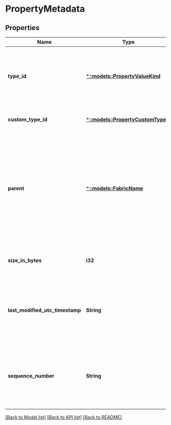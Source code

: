 # PropertyMetadata

## Properties
Name | Type | Description | Notes
------------ | ------------- | ------------- | -------------
**type_id** | [***::models::PropertyValueKind**](PropertyValueKind.md) | The kind of property, determined by the type of data. Following are the possible values. | [optional] [default to null]
**custom_type_id** | [***::models::PropertyCustomTypeId**](PropertyCustomTypeId.md) | The property&#39;s custom type ID. | [optional] [default to null]
**parent** | [***::models::FabricName**](FabricName.md) | The name of the parent Service Fabric Name for the property. It could be thought of as the name-space/table under which the property exists. | [optional] [default to null]
**size_in_bytes** | **i32** | The length of the serialized property value. | [optional] [default to null]
**last_modified_utc_timestamp** | **String** | Represents when the Property was last modified. Only write operations will cause this field to be updated. | [optional] [default to null]
**sequence_number** | **String** | The version of the property. Every time a property is modified, its sequence number is increased. | [optional] [default to null]

[[Back to Model list]](../README.md#documentation-for-models) [[Back to API list]](../README.md#documentation-for-api-endpoints) [[Back to README]](../README.md)


